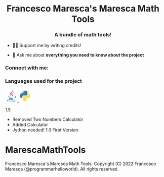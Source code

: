 

<h1 align="center">Francesco Maresca's Maresca Math Tools</h1>
<h3 align="center">A bundle of math tools!</h3>

- 👨‍💻 Support me by writing credits!

- 💬 Ask me about **everything you need to know about the project**

<h3 align="left">Connect with me:</h3>
<p align="left">
</p>

<h3 align="left">Languages used for the project</h3>
<p align="left"> <a href="https://www.java.com" target="_blank" rel="noreferrer"> <img src="https://raw.githubusercontent.com/devicons/devicon/master/icons/java/java-original.svg" alt="java" width="40" height="40"/> </a> <a href="https://www.python.org" target="_blank" rel="noreferrer"> <img src="https://raw.githubusercontent.com/devicons/devicon/master/icons/python/python-original.svg" alt="python" width="40" height="40"/> </a> </p>

1.5

- Removed Two Numbers Calculator
- Added Calculator
- Jython needed!
1.0 
First Version


# MarescaMathTools
Francesco Maresca's Maresca Math Tools.  Copyright (C) 2022 Francesco Maresca (@programmerhelloworld). All rights reserved.
